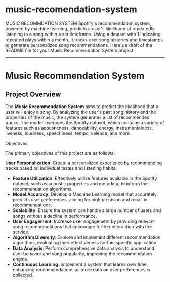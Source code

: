 # music-recomendation-system
MUSIC RECOMMDATION SYSTEM  Spotify's recommendation system, powered by machine learning, predicts a user's likelihood of repeatedly listening to a song within a set timeframe. Using a dataset with 1 indicating repeated plays within a month, it tracks user song histories and timestamps to generate personalized song recommendations.
Here's a draft of the README file for your Music Recommendation System project:

---

# Music Recommendation System

## Project Overview

The **Music Recommendation System** aims to predict the likelihood that a user will enjoy a song. By analyzing the user's past song history and the properties of the music, the system generates a list of recommended tracks. The model leverages the Spotify dataset, which contains a variety of features such as acousticness, danceability, energy, instrumentalness, liveness, loudness, speechiness, tempo, valence, and more.

Objectives

The primary objectives of this project are as follows:

**User Personalization**: Create a personalized experience by recommending tracks based on individual tastes and listening habits.
- **Feature Utilization**: Effectively utilize features available in the Spotify dataset, such as acoustic properties and metadata, to inform the recommendation algorithms.
- **Model Accuracy**: Develop a Machine Learning model that accurately predicts user preferences, aiming for high precision and recall in recommendations.
- **Scalability**: Ensure the system can handle a large number of users and songs without a decline in performance.
- **User Engagement**: Increase user engagement by providing relevant song recommendations that encourage further interaction with the service.
- **Algorithm Diversity**: Explore and implement different recommendation algorithms, evaluating their effectiveness for this specific application.
- **Data Analysis**: Perform comprehensive data analysis to understand user behavior and song popularity, improving the recommendation engine.
- **Continuous Learning**: Implement a system that learns over time, enhancing recommendations as more data on user preferences is collected.


